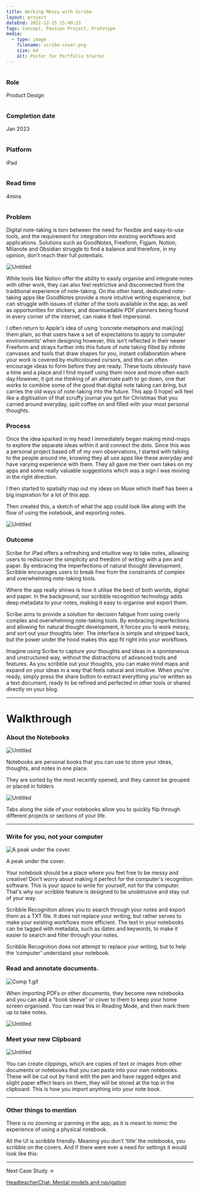 ```yaml
---
title: Working Messy with Scribe.
layout: project
dateEnd: 2022-12-15 15:49:23
Tags: Concept, Passion Project, Prototype
media:
  - type: image
    filename: scribe-cover.png
    size: md
    alt: Poster for Portfolio Starter
---
```


<div class='specs'>
<div class="row top">
  <div class="column">
    <h3 class="specs">Role</h3>
    <p class="specs">Product Design</p>
  </div>
  <div class="column">
    <h3 class="specs">Completion date</h3>
    <p class="specs">Jan 2023</p>
  </div>
</div>
<div class="row bottom">
  <div class="column">
    <h3 class="specs">Platform</h3>
    <p>iPad</p>
  </div>
  <div class="column">
    <h3 class="specs">Read time</h3>
    <p class="specs">4mins</p>
  </div>
</div>
</div>

### Problem

Digital note-taking is torn between the need for flexible and easy-to-use tools, and the requirement for integration into existing workflows and applications. Solutions such as GoodNotes, Freeform, Figjam, Notion, Milanote and Obsidian struggle to find a balance and therefore, in my opinion, don’t reach their full potentials.

![Untitled](Working%20Messy%20with%20Scribe%20%5BConcept%5D%208c5cf70611c94c579fcd24e95b4cfac7/Untitled.png)

While tools like Notion offer the ability to easily organise and integrate notes with other work, they can also feel restrictive and disconnected from the traditional experience of note-taking. On the other hand, dedicated note-taking apps like GoodNotes provide a more intuitive writing experience, but can struggle with issues of clutter of the tools available in the app, as well as opportunities for stickers, and downloadable PDF planners being found in every corner of the internet, can make it feel impersonal.

I often return to Apple's idea of using ‘concrete metaphors and mak[ing] them plain, so that users have a set of expectations to apply to computer environments’ when designing however, this isn’t reflected in their newer Freeform and strays further into this future of note taking filled by infinite canvases and tools that draw shapes for you, instant collaboration where your work is covered by multicoloured cursors, and this can often encourage ideas to form before they are ready. These tools obviously have a time and a place and I find myself using them more and more often each day.However, it got me thinking of an alternate path to go down, one that works to combine some of the good that digital note taking can bring, but carries the old ways of note-taking into the future. This app (I hope) will feel like a digitisation of that scruffy journal you got for Christmas that you carried around everyday, spilt coffee on and filled with your most personal thoughts.

### Process

Once the idea sparked in my head I immediately began making mind-maps to explore the separate ideas within it and connect the dots. Since this was a personal project based off of my own observations, I started with talking to the people around me, knowing they all use apps like these averyday and have varying experience with them. They all gave me their own takes on my apps and some really valuable suggestions which was a sign I was moving in the right direction.

I then started to spatially map out my ideas on Muse which itself has been a big inspiration for a lot of this app.

Then created this, a sketch of what the app could look like along with the flow of using the notebook, and exporting notes.

![Untitled](Working%20Messy%20with%20Scribe%20%5BConcept%5D%208c5cf70611c94c579fcd24e95b4cfac7/Untitled%201.png)

### Outcome

Scribe for iPad offers a refreshing and intuitive way to take notes, allowing users to rediscover the simplicity and freedom of writing with a pen and paper. By embracing the imperfections of natural thought development, Scribble encourages users to break free from the constraints of complex and overwhelming note-taking tools.

Where the app really shines is how it utilise the best of both worlds, digital and paper. In the background, our scribble recognition technology adds deep metadata to your notes, making it easy to organise and export them. 

Scribe aims to provide a solution for decision fatigue from using overly complex and overwhelming note-taking tools. By embracing imperfections and allowing for natural thought development, it forces you to work messy, and sort out your thoughts later. The interface is simple and stripped back, but the power under the hood makes this app fit right into your workflows.

Imagine using Scribe to capture your thoughts and ideas in a spontaneous and unstructured way, without the distractions of advanced tools and features. As you scribble out your thoughts, you can make mind maps and expand on your ideas in a way that feels natural and intuitive. When you're ready, simply press the share button to extract everything you've written as a text document, ready to be refined and perfected in other tools or shared directly on your blog.

---

# Walkthrough

### About the Notebooks

![Untitled](Working%20Messy%20with%20Scribe%20%5BConcept%5D%208c5cf70611c94c579fcd24e95b4cfac7/Untitled%202.png)

Notebooks are personal books that you can use to store your ideas, thoughts, and notes in one place.

They are sorted by the most recently opened, and they cannot be grouped or placed in folders

![Untitled](Working%20Messy%20with%20Scribe%20%5BConcept%5D%208c5cf70611c94c579fcd24e95b4cfac7/Untitled%203.png)

Tabs along the side of your notebooks allow you to quickly flip through different projects or sections of your life.

---

### Write for you, not your computer

![A peak under the cover.](Working%20Messy%20with%20Scribe%20%5BConcept%5D%208c5cf70611c94c579fcd24e95b4cfac7/Comp_1.gif)

A peak under the cover.

Your notebook should be a place where you feel free to be messy and creative! Don't worry about making it perfect for the computer's recognition software. This is your space to write for yourself, not for the computer. That's why our scribble feature is designed to be unobtrusive and stay out of your way.

Scribble Recognition allows you to search through your notes and export them as a TXT file. It does not replace your writing, but rather serves to make your existing workflows more efficient. The text in your notebooks can be tagged with metadata, such as dates and keywords, to make it easier to search and filter through your notes.

Scribble Recognition does not attempt to replace your writing, but to help the ‘computer’ understand your notebook.

### Read and annotate documents.

![Comp 1.gif](Working%20Messy%20with%20Scribe%20%5BConcept%5D%208c5cf70611c94c579fcd24e95b4cfac7/Comp_1%201.gif)

When importing PDFs or other documents, they become new notebooks and you can add a "book sleeve" or cover to them to keep your home screen organised. You can read this in Reading Mode, and then mark them up to take notes.

![Untitled](Working%20Messy%20with%20Scribe%20%5BConcept%5D%208c5cf70611c94c579fcd24e95b4cfac7/Untitled%204.png)

### Meet your new Clipboard

![Untitled](Working%20Messy%20with%20Scribe%20%5BConcept%5D%208c5cf70611c94c579fcd24e95b4cfac7/Untitled%205.png)

You can create clippings, which are copies of text or images from other documents or notebooks that you can paste into your own notebooks. These will be cut out by hand with the pen and have ragged edges and slight paper effect tears on them, they will be stored at the top in the clipboard. This is how you import anything into your note book.

---

### Other things to mention

There is no zooming or panning in the app, as it is meant to mimic the experience of using a physical notebook.

All the UI is scribble friendly. Meaning you don’t ‘title’ the notebooks, you scribble on the covers. And if there were ever a need for settings it would look like this:

---

Next Case Study → 

[HeadteacherChat: Mental models and navigation](HeadteacherChat%20Mental%20models%20and%20navigation%2022c23980d8fc4ff0aed4b760c00c13c3.md)